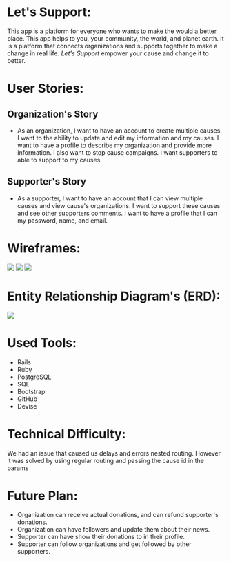 # Let's Support:
This app is a platform for everyone who wants to make the would a better place. This app helps to you, your community, the world, and planet earth. It is a platform that connects organizations and supports together to make a change in real life. *Let's Support* empower your cause and change it to better.


# User Stories:

## Organization's Story
- As an organization, I want to have an account to create multiple causes. I want to the ability to update and edit my information and my causes. I want to have a profile to describe my organization and provide more information. I also want to stop cause campaigns. I want supporters to able to support to my causes.

## Supporter's Story
- As a supporter, I want to have an account that I can view multiple causes and view cause's organizations. I want to support these causes and see other supporters comments. I want to have a profile that I can my password, name, and email.



# Wireframes:
![](docs/Home_Page.png)
![](docs/Organization_Page.png)
![](docs/Organizations_Causes.png)

# Entity Relationship Diagram's (ERD):
![](docs/Database%20ER%20Diagram%20Project_3-1.png)

# Used Tools:
- Rails
- Ruby
- PostgreSQL
- SQL
- Bootstrap
- GitHub
- Devise

# Technical Difficulty:
We had an issue that caused us delays and errors nested routing. However it was solved by using regular routing and passing the cause id in the params

# Future Plan:
- Organization can receive actual donations, and can refund supporter's donations.
- Organization can have followers and update them about their news.
- Supporter can have show their donations to in their profile.
- Supporter can follow organizations and get followed by other supporters.
